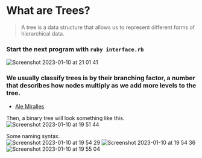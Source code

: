 # What are Trees?
> A tree is a data structure that allows us to represent different forms of hierarchical data.

### Start the next program with `ruby interface.rb`
![Screenshot 2023-01-10 at 21 01 41](https://user-images.githubusercontent.com/72522628/211708031-f0c30c3f-e01d-49aa-a4ce-527e58e23993.jpg)

### We usually classify trees is by their branching factor, a number that describes how nodes multiply as we add more levels to the tree. 
- [Ale Miralles](https://medium.com/amiralles/mastering-data-structures-in-ruby-binary-trees-e7c001050a52)

Then, a binary tree will look something like this.<br>
![Screenshot 2023-01-10 at 19 51 44](https://user-images.githubusercontent.com/72522628/211699534-90616094-0685-49cd-8c45-e7d19b55e8ae.jpg)

Some naming syntax.<br>
![Screenshot 2023-01-10 at 19 54 29](https://user-images.githubusercontent.com/72522628/211699947-e2a62ee0-e0f1-4c29-8092-479944859602.jpg)
![Screenshot 2023-01-10 at 19 54 36](https://user-images.githubusercontent.com/72522628/211700003-5bc4a641-1f31-4cab-9e0a-443ee3038e69.jpg)
![Screenshot 2023-01-10 at 19 55 04](https://user-images.githubusercontent.com/72522628/211700004-ef014457-1fe2-475f-9fff-bf971ae0ebbe.jpg)
